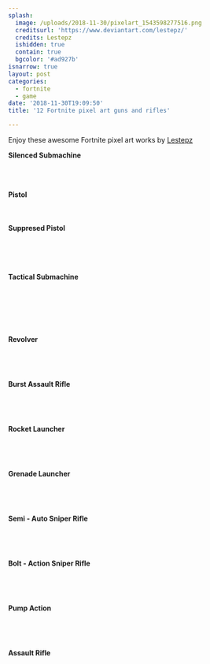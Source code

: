 ```yaml
---
splash:
  image: /uploads/2018-11-30/pixelart_1543598277516.png
  creditsurl: 'https://www.deviantart.com/lestepz/'
  credits: Lestepz
  ishidden: true
  contain: true
  bgcolor: '#ad927b'
isnarrow: true
layout: post
categories:
  - fortnite
  - game
date: '2018-11-30T19:09:50'
title: '12 Fortnite pixel art guns and rifles'

---
```

<p>Enjoy these awesome Fortnite pixel art works by <a href="https://www.deviantart.com/lestepz/" target="_blank">Lestepz</a> </p><p><strong>Silenced Submachine</strong></p><figure contenteditable="false"><img src="data:image/svg+xml;utf8,&lt;svg xmlns=&quot;http://www.w3.org/2000/svg&quot; xmlns:xlink=&quot;http://www.w3.org/1999/xlink&quot; width=&quot;64&quot; height=&quot;35&quot;&gt;&lt;/svg&gt;" data-src="/uploads/2018-11-30/pixelart_1543598451585.png"></figure><p><strong>Pistol</strong></p><figure contenteditable="false"><img src="data:image/svg+xml;utf8,&lt;svg xmlns=&quot;http://www.w3.org/2000/svg&quot; xmlns:xlink=&quot;http://www.w3.org/1999/xlink&quot; width=&quot;64&quot; height=&quot;23&quot;&gt;&lt;/svg&gt;" data-src="/uploads/2018-11-30/pixelart_1543598469600.png"></figure><p><strong>Suppresed Pistol</strong></p><figure><img src="data:image/svg+xml;utf8,&lt;svg xmlns=&quot;http://www.w3.org/2000/svg&quot; xmlns:xlink=&quot;http://www.w3.org/1999/xlink&quot; width=&quot;128&quot; height=&quot;54&quot;&gt;&lt;/svg&gt;" data-src="/uploads/2018-11-30/pixelart_1543598486899.png"></figure><p><strong>Tactical Submachine</strong></p><figure contenteditable="false"><img src="data:image/svg+xml;utf8,&lt;svg xmlns=&quot;http://www.w3.org/2000/svg&quot; xmlns:xlink=&quot;http://www.w3.org/1999/xlink&quot; width=&quot;128&quot; height=&quot;82&quot;&gt;&lt;/svg&gt;" data-src="/uploads/2018-11-30/pixelart_1543598496701.png"></figure><p><strong>Revolver</strong></p><figure contenteditable="false"><img src="data:image/svg+xml;utf8,&lt;svg xmlns=&quot;http://www.w3.org/2000/svg&quot; xmlns:xlink=&quot;http://www.w3.org/1999/xlink&quot; width=&quot;128&quot; height=&quot;46&quot;&gt;&lt;/svg&gt;" data-src="/uploads/2018-11-30/pixelart_1543598506374.png"></figure><p><strong>Burst Assault Rifle</strong></p><figure contenteditable="false"><img src="data:image/svg+xml;utf8,&lt;svg xmlns=&quot;http://www.w3.org/2000/svg&quot; xmlns:xlink=&quot;http://www.w3.org/1999/xlink&quot; width=&quot;128&quot; height=&quot;46&quot;&gt;&lt;/svg&gt;" data-src="/uploads/2018-11-30/pixelart_1543598521148.png"></figure><p><strong>Rocket Launcher</strong></p><figure contenteditable="false"><img src="data:image/svg+xml;utf8,&lt;svg xmlns=&quot;http://www.w3.org/2000/svg&quot; xmlns:xlink=&quot;http://www.w3.org/1999/xlink&quot; width=&quot;128&quot; height=&quot;46&quot;&gt;&lt;/svg&gt;" data-src="/uploads/2018-11-30/pixelart_1543598534539.png"></figure><p><strong>Grenade Launcher</strong></p><figure contenteditable="false"><img src="data:image/svg+xml;utf8,&lt;svg xmlns=&quot;http://www.w3.org/2000/svg&quot; xmlns:xlink=&quot;http://www.w3.org/1999/xlink&quot; width=&quot;128&quot; height=&quot;46&quot;&gt;&lt;/svg&gt;" data-src="/uploads/2018-11-30/pixelart_1543598546700.png"></figure><p><strong>Semi - Auto Sniper Rifle</strong></p><figure contenteditable="false"><img src="data:image/svg+xml;utf8,&lt;svg xmlns=&quot;http://www.w3.org/2000/svg&quot; xmlns:xlink=&quot;http://www.w3.org/1999/xlink&quot; width=&quot;128&quot; height=&quot;46&quot;&gt;&lt;/svg&gt;" data-src="/uploads/2018-11-30/pixelart_1543598561835.png"></figure><p><strong>Bolt - Action Sniper Rifle</strong></p><figure contenteditable="false"><img src="data:image/svg+xml;utf8,&lt;svg xmlns=&quot;http://www.w3.org/2000/svg&quot; xmlns:xlink=&quot;http://www.w3.org/1999/xlink&quot; width=&quot;128&quot; height=&quot;46&quot;&gt;&lt;/svg&gt;" data-src="/uploads/2018-11-30/pixelart_1543598575647.png"></figure><p><strong>Pump Action</strong></p><figure contenteditable="false"><img src="data:image/svg+xml;utf8,&lt;svg xmlns=&quot;http://www.w3.org/2000/svg&quot; xmlns:xlink=&quot;http://www.w3.org/1999/xlink&quot; width=&quot;128&quot; height=&quot;46&quot;&gt;&lt;/svg&gt;" data-src="/uploads/2018-11-30/pixelart_1543598591339.png"></figure><p><strong>Assault Rifle</strong></p><figure contenteditable="false"><img src="data:image/svg+xml;utf8,&lt;svg xmlns=&quot;http://www.w3.org/2000/svg&quot; xmlns:xlink=&quot;http://www.w3.org/1999/xlink&quot; width=&quot;128&quot; height=&quot;46&quot;&gt;&lt;/svg&gt;" data-src="/uploads/2018-11-30/pixelart_1543598602002.png"></figure>